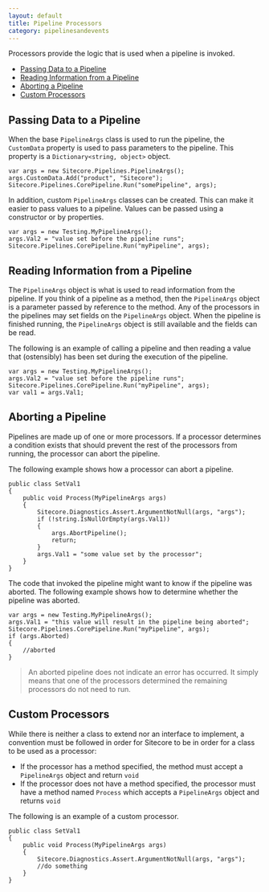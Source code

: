 ```yaml
---
layout: default
title: Pipeline Processors
category: pipelinesandevents
---
```


Processors provide the logic that is used when a pipeline is invoked.

* [Passing Data to a Pipeline](#passing_data_to_a_pipeline)
* [Reading Information from a Pipeline](#reading_information_from_a_pipeline)
* [Aborting a Pipeline](#aborting_a_pipeline)
* [Custom Processors](#custom_processors)

## <a name="passing_data_to_a_pipeline">Passing Data to a Pipeline</a>

When the base `PipelineArgs` class is used to run the pipeline, the `CustomData` property is used to pass parameters to the pipeline. This property is a `Dictionary<string, object>` object. 

	var args = new Sitecore.Pipelines.PipelineArgs();
	args.CustomData.Add("product", "Sitecore");
	Sitecore.Pipelines.CorePipeline.Run("somePipeline", args);

In addition, custom `PipelineArgs` classes can be created. This can make it easier to pass values to a pipeline. Values can be passed using a constructor or by properties.

	var args = new Testing.MyPipelineArgs();
	args.Val2 = "value set before the pipeline runs";
	Sitecore.Pipelines.CorePipeline.Run("myPipeline", args);

## <a name="reading_information_from_a_pipeline">Reading Information from a Pipeline</a>
The `PipelineArgs` object is what is used to read information from the pipeline. If you think of a pipeline as a method, then the `PipelineArgs` object is a parameter passed by reference to the method. Any of the processors in the pipelines may set fields on the `PipelineArgs` object. When the pipeline is finished running, the `PipelineArgs` object is still available and the fields can be read.

The following is an example of calling a pipeline and then reading a value that (ostensibly) has been set during the execution of the pipeline.

	var args = new Testing.MyPipelineArgs();
	args.Val2 = "value set before the pipeline runs";
	Sitecore.Pipelines.CorePipeline.Run("myPipeline", args);
	var val1 = args.Val1;

## <a name="aborting_a_pipeline">Aborting a Pipeline</a>
Pipelines are made up of one or more processors. If a processor determines a condition exists that should prevent the rest of the processors from running, the processor can abort the pipeline. 

The following example shows how a processor can abort a pipeline.

	public class SetVal1
	{
	    public void Process(MyPipelineArgs args)
	    {
	        Sitecore.Diagnostics.Assert.ArgumentNotNull(args, "args");
	        if (!string.IsNullOrEmpty(args.Val1))
	        {
	            args.AbortPipeline();
	            return;
	        }
	        args.Val1 = "some value set by the processor";
	    }
	}

The code that invoked the pipeline might want to know if the pipeline was aborted. The following example shows how to determine whether the pipeline was aborted.

	var args = new Testing.MyPipelineArgs();
	args.Val1 = "this value will result in the pipeline being aborted";
	Sitecore.Pipelines.CorePipeline.Run("myPipeline", args);
	if (args.Aborted)
	{
	    //aborted
	}

> An aborted pipeline does not indicate an error has occurred. 
> It simply means that one of the processors determined the 
> remaining processors do not need to run.

## <a name="custom_processors">Custom Processors</a>
While there is neither a class to extend nor an interface to implement, a convention must be followed in order for Sitecore to be in order for a class to be used as a processor: 

* If the processor has a method specified, the method must accept a `PipelineArgs` object and return `void` 
* If the processor does not have a method specified, the processor must have a method named `Process` which accepts a `PipelineArgs` object and returns `void`

The following is an example of a custom processor.

	public class SetVal1
	{
	    public void Process(MyPipelineArgs args)
	    {
	        Sitecore.Diagnostics.Assert.ArgumentNotNull(args, "args");
	        //do something
	    }
	}
